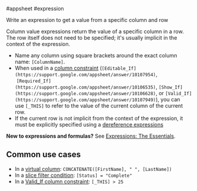 #appsheet #expression 


Write an expression to get a value from a specific column and row

Column value expressions return the value of a specific column in a row. The row itself does not need to be specified; it's usually implicit in the context of the expression.

-   Name any column using square brackets around the exact column name: `[ColumnName]`.
-   When used in a [column constraint](https://support.google.com/appsheet/answer/10107948) (`[Editable_If](https://support.google.com/appsheet/answer/10107954)`,  `[Required_If](https://support.google.com/appsheet/answer/10106535)`, `[Show_If](https://support.google.com/appsheet/answer/10106628)`, or `[Valid_If](https://support.google.com/appsheet/answer/10107949)`), you can use `[_THIS]` to refer to the value of the current column of the current row.
-   If the current row is not implicit from the context of the expression, it must be explicitly specified using a [dereference expressions](https://support.google.com/appsheet/answer/10107396)

**New to expressions and formulas?** See [Expressions: The Essentials](https://support.google.com/appsheet/answer/10104642).

## Common use cases

-   In a [virtual column](https://support.google.com/appsheet/answer/10106758): `CONCATENATE([FirstName], " ", [LastName])`
-   In a [slice filter condition](https://support.google.com/appsheet/answer/10106308): `[Status] = "Complete"`
-   In a [Valid_If column constraint](https://support.google.com/appsheet/answer/10107949): `[_THIS] > 25`

